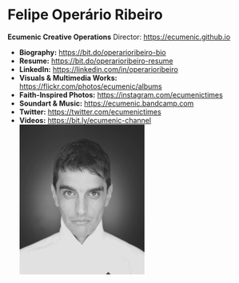 # Felipe Operário Ribeiro
**Ecumenic Creative Operations** Director: https://ecumenic.github.io
* **Biography:** https://bit.do/operarioribeiro-bio
* **Resume:** https://bit.do/operarioribeiro-resume
* **LinkedIn:** https://linkedin.com/in/operarioribeiro
* **Visuals & Multimedia Works:** https://flickr.com/photos/ecumenic/albums
* **Faith-Inspired Photos:** https://instagram.com/ecumenictimes
* **Soundart & Music:** https://ecumenic.bandcamp.com
* **Twitter:** https://twitter.com/ecumenictimes
* **Videos:** https://bit.ly/ecumenic-channel
![Our Logo](https://github.com/operarioribeiro/portfolio/blob/master/operario.png)
